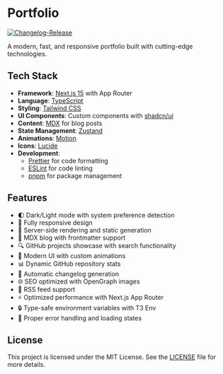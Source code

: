 # Portfolio

[![Changelog-Release](https://github.com/kWAYTV/portfolio/actions/workflows/cr.yml/badge.svg)](https://github.com/kWAYTV/portfolio/actions/workflows/cr.yml)

A modern, fast, and responsive portfolio built with cutting-edge technologies.

## Tech Stack

- **Framework**: [Next.js 15](https://nextjs.org/) with App Router
- **Language**: [TypeScript](https://www.typescriptlang.org/)
- **Styling**: [Tailwind CSS](https://tailwindcss.com/)
- **UI Components**: Custom components with
  [shadcn/ui](https://www.radix-ui.com/)
- **Content**: [MDX](https://mdxjs.com/) for blog posts
- **State Management**: [Zustand](https://github.com/pmndrs/zustand)
- **Animations**: [Motion](https://motion.dev/)
- **Icons**: [Lucide](https://lucide.dev/)
- **Development**:
  - [Prettier](https://prettier.io/) for code formatting
  - [ESLint](https://eslint.org/) for code linting
  - [pnpm](https://pnpm.io/) for package management

## Features

- 🌓 Dark/Light mode with system preference detection
- 📱 Fully responsive design
- 🚀 Server-side rendering and static generation
- 📝 MDX blog with frontmatter support
- 🔍 GitHub projects showcase with search functionality
- 🎨 Modern UI with custom animations
- 📊 Dynamic GitHub repository stats
- 🔄 Automatic changelog generation
- 🌐 SEO optimized with OpenGraph images
- 📰 RSS feed support
- ⚡ Optimized performance with Next.js App Router
- 🔒 Type-safe environment variables with T3 Env
- 🎯 Proper error handling and loading states

## License

This project is licensed under the MIT License. See the [LICENSE](LICENSE) file
for more details.
